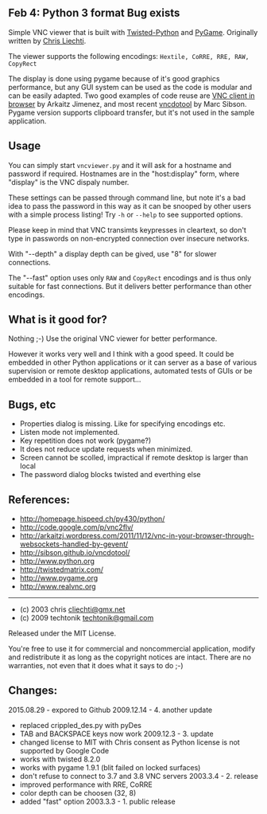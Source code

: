 Feb 4: Python 3 format
Bug exists
-----

Simple VNC viewer that is built with
[Twisted-Python](https://twistedmatrix.com/trac/) and
[PyGame](http://www.pygame.org/). Originally written by
[Chris Liechti](http://homepage.hispeed.ch/py430/python/).

The viewer supports the following encodings:
  `Hextile, CoRRE, RRE, RAW, CopyRect`

The display is done using pygame because of it's good graphics
performance, but any GUI system can be used as the code is
modular and can be easily adapted. Two good examples of code
reuse are
[VNC client in browser](http://arkaitzj.wordpress.com/2011/11/12/vnc-in-your-browser-through-websockets-handled-by-gevent/)
by Arkaitz Jimenez, and most recent
[vncdotool](https://github.com/sibson/vncdotool) by Marc Sibson.
Pygame version supports clipboard transfer, but it's not used in
the sample application.

Usage
-----
You can simply start `vncviewer.py` and it will ask for a hostname
and password if required. Hostnames are in the "host:display"
form, where "display" is the VNC dispaly number.

These settings can be passed through command line, but note
it's a bad idea to pass the password in this way as it can be
snooped by other users with a simple process listing!
Try `-h` or `--help` to see supported options.

Please keep in mind that VNC transimts keypresses in cleartext,
so don't type in passwords on non-encrypted connection over
insecure networks.

With "--depth" a display depth can be gived, use "8" for
slower connections.

The "--fast" option uses only `RAW` and `CopyRect` encodings
and is thus only suitable for fast connections. But it delivers
better performance than other encodings.

What is it good for?
--------------------
Nothing ;-) Use the original VNC viewer for better performance.

However it works very well and I think with a good speed.
It could be embedded in other Python applications or it can
server as a base of various supervision or remote desktop
applications, automated tests of GUIs or be embedded in a tool
for remote support...

Bugs, etc
---------
- Properties dialog is missing. Like for specifying encodings etc.
- Listen mode not implemented.
- Key repetition does not work (pygame?)
- It does not reduce update requests when minimized.
- Screen cannot be scolled, impractical if remote desktop is larger
  than local
- The password dialog blocks twisted and everthing else

References:
-----------
- http://homepage.hispeed.ch/py430/python/
- http://code.google.com/p/vnc2flv/
- http://arkaitzj.wordpress.com/2011/11/12/vnc-in-your-browser-through-websockets-handled-by-gevent/
- http://sibson.github.io/vncdotool/
- http://www.python.org
- http://twistedmatrix.com/
- http://www.pygame.org
- http://www.realvnc.org

-------
- (c) 2003 chris <cliechti@gmx.net>
- (c) 2009 techtonik <techtonik@gmail.com>

Released under the MIT License.

You're free to use it for commercial and noncommercial
application, modify and redistribute it as long as the
copyright notices are intact. There are no warranties, not
even that it does what it says to do ;-)


Changes:
--------
2015.08.29 - expored to Github
2009.12.14 - 4. another update
 * replaced crippled_des.py with pyDes
 * TAB and BACKSPACE keys now work
2009.12.3 - 3. update
 * changed license to MIT with Chris consent as Python license
   is not supported by Google Code
 * works with twisted 8.2.0
 * works with pygame 1.9.1 (blit failed on locked surfaces)
 * don't refuse to connect to 3.7 and 3.8 VNC servers
2003.3.4 - 2. release
 * improved performance with RRE, CoRRE
 * color depth can be choosen (32, 8)
 * added "fast" option
2003.3.3 - 1. public release
